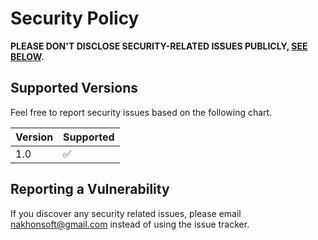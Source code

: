 # Security Policy

**PLEASE DON'T DISCLOSE SECURITY-RELATED ISSUES PUBLICLY, [SEE BELOW](#reporting-a-vulnerability).**

## Supported Versions

Feel free to report security issues based on the following chart.

| Version | Supported          |
| ------- | ------------------ |
| 1.0   | :white_check_mark:                |

## Reporting a Vulnerability

If you discover any security related issues, please email nakhonsoft@gmail.com instead of using the issue tracker.
